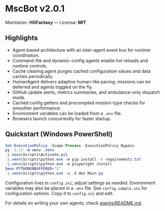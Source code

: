 # MscBot v2.0.1
Maintainer: **HGFantasy** — License: **MIT**

## Highlights
- Agent-based architecture with an inter-agent event bus for runtime coordination.
- Command-file and dynamic-config agents enable hot reloads and runtime controls.
- Cache clearing agent purges cached configuration values and data caches periodically.
- HumanAgent delivers adaptive human-like pacing; missions can be deferred and agents toggled on the fly.
- GitHub update alerts, metrics summaries, and ambulance-only dispatch mode.
- Cached config getters and precompiled mission-type checks for smoother performance.
- Environment variables can be loaded from a `.env` file.
- Browsers launch concurrently for faster startup.

## Quickstart (Windows PowerShell)
```powershell
Set-ExecutionPolicy -Scope Process -ExecutionPolicy Bypass
py -3.13 -m venv .venv
.\.venv\Scripts\Activate.ps1
.\.venv\Scripts\python.exe -m pip install -r requirements.txt
.\.venv\Scripts\python.exe -m playwright install
$env:PYTHONUNBUFFERED="1"
.\.venv\Scripts\python.exe -u -X dev Main.py
```

Configuration lives in `config.ini`; adjust settings as needed. Environment
variables may also be placed in a `.env` file.
See `config.sample.ini` for configuration options. Copy it to `config.ini` and edit.

For details on writing your own agents, check [agents/README.md](agents/README.md).
